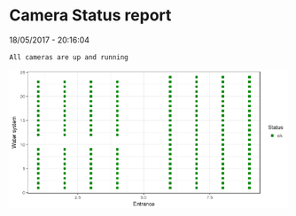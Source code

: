 Camera Status report
================
18/05/2017 - 20:16:04

    All cameras are up and running

![](camreport_files/figure-markdown_github/unnamed-chunk-2-1.png)

